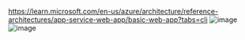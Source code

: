 https://learn.microsoft.com/en-us/azure/architecture/reference-architectures/app-service-web-app/basic-web-app?tabs=cli
![image](https://user-images.githubusercontent.com/43515480/232201312-030dc43d-22d3-483c-b4bb-8d36ed962daf.png)
![image](https://user-images.githubusercontent.com/43515480/232202368-c7a09126-e46b-4dc7-8d70-997a12b7a747.png)
